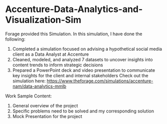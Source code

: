# Accenture-Data-Analytics-and-Visualization-Sim
Forage provided this Simulation. In this simulation, I have done the following:
1. Completed a simulation focused on advising a hypothetical social media client as a Data Analyst at Accenture
2. Cleaned, modeled, and analyzed 7 datasets to uncover insights into content trends to inform strategic decisions
3. Prepared a PowerPoint deck and video presentation to communicate key insights for the client and internal stakeholders
Check out the simulation here: https://www.theforage.com/simulations/accenture-nam/data-analytics-mmlb

Work Sample Content:
1. General overview of the project
2. Specific problems need to be solved and my corresponding solution
3. Mock Presentation for the project
